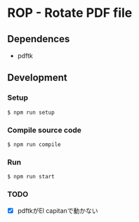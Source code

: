# ROP - Rotate PDF file

## Dependences
- pdftk

## Development

### Setup
```sh:
$ npm run setup
```
### Compile source code

```sh:
$ npm run compile
```

### Run

```
$ npm run start
```

### TODO

- [X] pdftkがEl capitanで動かない
